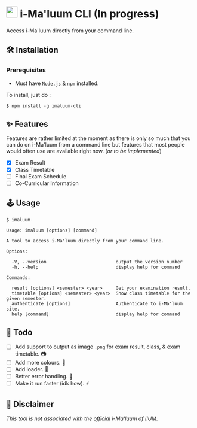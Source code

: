 # <img width="30" src="https://imaluum.iium.edu.my/assets/images/imaluum-icon.png"> <b>i-Ma'luum CLI (In progress)</b>

Access i-Ma'luum directly from your command line.

## 🛠 Installation

### Prerequisites

-   Must have [`Node.js` & `npm`](https://nodejs.org/en/download/package-manager/) installed.

To install, just do :

```
$ npm install -g imaluum-cli
```

## ✨ Features

Features are rather limited at the moment as there is only so much that you can do on i-Ma'luum from a command line but features that most people would often use are available right now. (<i>or to be implemented</i>)

-   [x] Exam Result
-   [x] Class Timetable
-   [ ] Final Exam Schedule
-   [ ] Co-Curricular Information

## 🕹 Usage

```
$ imaluum

Usage: imaluum [options] [command]

A tool to access i-Ma'luum directly from your command line.

Options:

  -V, --version                          output the version number
  -h, --help                             display help for command

Commands:

  result [options] <semester> <year>     Get your examination result.
  timetable [options] <semester> <year>  Show class timetable for the given semester.
  authenticate [options]                 Authenticate to i-Ma'luum site.
  help [command]                         display help for command
```

## 📝 Todo

-   [ ] Add support to output as image `.png` for exam result, class, & exam timetable. 📷
-   [ ] Add more colours. 🎨
-   [ ] Add loader. 🔁
-   [ ] Better error handling. 🚫
-   [ ] Make it run faster (idk how). ⚡

## 📣 Disclaimer

<i>This tool is not associated with the official i-Ma'luum of IIUM.</i>
